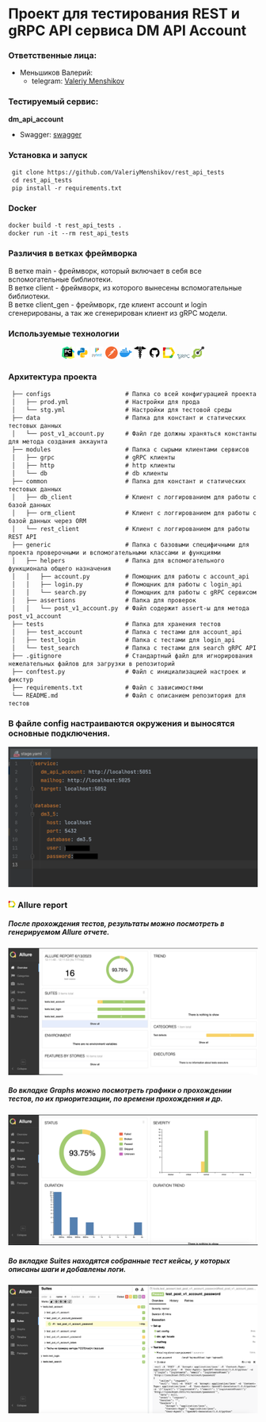 # Проект для тестирования REST и gRPC API сервиса DM API Account


### Ответственные лица:

* Меньшиков Валерий:
  * telegram: [Valeriy Menshikov](https://t.me/valeriy_menshikov)

  

### Тестируемый сервис:
**dm_api_account**
* Swagger: [swagger](http://5.63.153.31:5051/index.html?urls.primaryName=Account)


### Установка и запуск
```shell
 git clone https://github.com/ValeriyMenshikov/rest_api_tests
 cd rest_api_tests
 pip install -r requirements.txt
```

### Docker
```shell
docker build -t rest_api_tests . 
docker run -it --rm rest_api_tests
```

### Различия в ветках фреймворка
В ветке main - фреймворк, который включает в себя все вспомогательные библиотеки.  
В ветке client - фреймворк, из которого вынесены вспомогательные библиотеки.  
В ветке client_gen - фреймворк, где клиент account и login сгенерированы, а так же сгенерирован клиент из gRPC модели.  

### Используемые технологии
<p  align="center">
  <code><img width="5%" src="images/logo_stacks/pycharm.png"></code>
  <code><img width="5%" src="images/logo_stacks/python.png"></code>
  <code><img width="5%" src="images/logo_stacks/pytest.png"></code>
  <code><img width="5%" src="images/logo_stacks/postman.png"></code>
  <code><img width="5%" src="images/logo_stacks/docker.png"></code>
  <code><img width="5%" src="images/logo_stacks/requests.png"></code>
  <code><img width="5%" src="images/logo_stacks/github.png"></code>
  <code><img width="5%" src="images/logo_stacks/allure_report.png"></code>
  <code><img width="5%" src="images/logo_stacks/grpc.png"></code>
  <code><img width="5%" src="images/logo_stacks/openapi.png"></code>
</p>

### Архитектура проекта

```
 ├── configs                     # Папка со всей конфигурацией проекта
 │   ├── prod.yml                # Настройки для прода
 │   └── stg.yml                 # Настройки для тестовой среды
 ├── data                        # Папка для констант и статических тестовых данных
 │   └── post_v1_account.py      # Файл где должны храняться константы для метода создания аккаунта
 ├── modules                     # Папка с сырыми клиентами сервисов
 │   ├── grpc                    # gRPC клиенты
 │   ├── http                    # http клиенты
 │   └── db                      # db клиенты
 ├── common                      # Папка для констант и статических тестовых данных
 │   ├── db_client               # Клиент с логгированием для работы с базой данных
 │   ├── orm_client              # Клиент с логгированием для работы с базой данных через ORM
 │   └── rest_client             # Клиент с логгированием для работы REST API
 ├── generic                     # Папка с базовыми специфичными для проекта проверочными и вспомогательными классами и функциями
 │   ├── helpers                 # Папка для вспомогательного функционала общего назначения 
 │   │   ├── account.py          # Помощник для работы с account_api
 │   │   ├── login.py            # Помощник для работы с login_api
 │   │   └── search.py           # Помощник для работы с gRPC сервисом
 │   ├── assertions              # Папка для проверок
 │   │   └── post_v1_account.py  # Файл содержит assert-ы для метода post_v1_account
 ├── tests                       # Папка для хранения тестов
 │   ├── test_account            # Папка с тестами для account_api
 │   ├── test_login              # Папка с тестами для login_api
 │   └── test_search             # Папка с тестами для search gRPC API
 ├── .gitignore                  # Стандартный файл для игнорирования нежелательных файлов для загрузки в репозиторий
 ├── conftest.py                 # Файл с инициализацией настроек и фикстур
 ├── requirements.txt            # Файл с зависимостями
 └── README.md                   # Файл с описанием репозитория для тестов
```
### В файле config настраиваются окружения и выносятся основные подключения.
![This is an image](images/screenshots/config.png)



### <img width="3%" title="Allure Report" src="images/logo_stacks/allure_report.png"> Allure report
##### После прохождения тестов, результаты можно посмотреть в генерируемом Allure отчете.
![This is an image](images/screenshots/allure-report.png)

##### Во вкладке Graphs можно посмотреть графики о прохождении тестов, по их приоритезации, по времени прохождения и др.
![This is an image](images/screenshots/allure-graphs.png)

##### Во вкладке Suites находятся собранные тест кейсы, у которых описаны шаги и добавлены логи.
![This is an image](images/screenshots/allure-suites.png)


